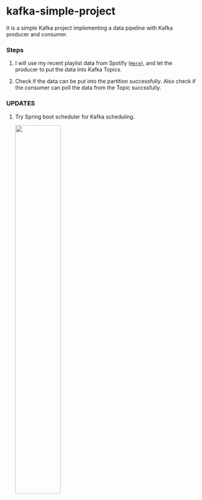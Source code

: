 # kafka-simple-project
It is a simple Kafka project implementing a data pipeline with Kafka producer and consumer.

### Steps
1. I will use my recent playlist data from Spotify ([`Here`](https://github.com/davidy87/ETL-spotify-data.git)), and let the producer to put the data into Kafka Topics.

2. Check if the data can be put into the partition successfully. Also check if the consumer can poll the data from the Topic succssfully.



### UPDATES
1. Try Spring boot scheduler for Kafka scheduling.

    <img src="https://img1.daumcdn.net/thumb/R1280x0/?scode=mtistory2&fname=https%3A%2F%2Ft1.daumcdn.net%2Fcfile%2Ftistory%2F9922C6425BE181B61B" width=50%, height=50%>